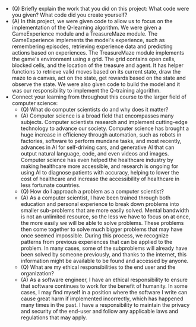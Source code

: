 - (Q) Briefly explain the work that you did on this project: What code were you given? What code did you create yourself?
- (A) In this project, we were given code to allow us to focus on the implementation of the Q-learning algorithm.
  We were given a GameExperience module and a TreasureMaze module. The GameExperience implements the model's
  experience, such as remembering episodes, retrieving experience data and predicting actions based on experiences.
  The TreasureMaze module implements the game's environment using a grid. The grid contains open cells, blocked cells,
  and the location of the treasure and agent. It has helper functions to retrieve valid moves based on its current state,
  draw the maze to a canvas, act on the state, get rewards based on the state and observe the state. We were also given code
  to build the model and it was our responsibility to implement the Q-training algorithm.
- Connect your learning from throughout this course to the larger field of computer science:
  - (Q) What do computer scientists do and why does it matter?
  - (A) Computer science is a broad field that encompasses many subjects. Computer scientists research and implement
    cutting-edge technology to advance our society. Computer science has brought a huge increase in efficiency
    through automation, such as robots in factories, software to perform mundane tasks, and most recently, advances
    in AI for self-driving cars, and generative AI that can output natural language, code, and even videos and images.
    Computer science has even helped the healthcare industry by making healthcare more accessible, and research is ongoing
    for using AI to diagnose patients with accuracy, helping to lower the cost of healthcare and increase the accessibility
    of healthcare in less fortunate countries.
  - (Q) How do I approach a problem as a computer scientist?
  - (A) As a computer scientist, I have been trained through both education and personal experience to break down problems
    into smaller sub-problems that are more easily solved. Mental bandwidth is not an unlimited resource, so the less we have to
    focus on at once, the more easily we will be able to solve problems. These problems then come together to solve much bigger
    problems that may have once seemed impossible. During this process, we recognize patterns from previous experiences
    that can be applied to the problem. In many cases, some of the subproblems will already have been solved by someone previously,
    and thanks to the internet, this information might be available to be found and accessed by anyone.
  - (Q) What are my ethical responsibilities to the end user and the organization?
  - (A) As a software engineer, I have an ethical responsibility to ensure that software continues to work for the benefit
    of humanity. In some cases, I may find myself in a position where the software I write can cause great harm if implemented
    incorrectly, which has happened many times in the past. I have a responsibility to maintain the privacy and security
    of the end-user and follow any applicable laws and regulations that may apply.
